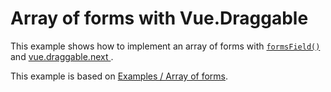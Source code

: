 # Array of forms with Vue.Draggable
This example shows how to implement an array of forms with [`formsField()`](/api/formsField) and [vue.draggable.next
](https://github.com/SortableJS/vue.draggable.next).

<StackBlitz repo-path="mascii/vue-yup-form/tree/main/examples/array-of-forms-with-vue-draggable" :resizable="false" />

This example is based on [Examples / Array of forms](/examples/array-of-forms).

